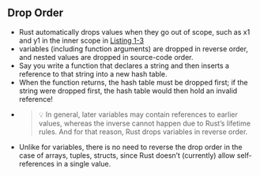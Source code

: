 ## Drop Order 

- Rust automatically drops values when they go out of scope, such as x1 and y1 in the inner scope in [Listing 1-3](https://play.rust-lang.org/?version=stable&mode=debug&edition=2021&gist=83bbb810f1db03dd8f2ca01113788236)
- variables (including function arguments) are dropped in reverse order, and nested values are dropped in source-code order.
- Say you write a function that declares a string and then inserts a reference to that string into a new hash table. 
- When the function returns, the hash table must be dropped first; if the string were dropped first, the hash table would then hold an invalid reference! 
-  > 💡 In general, later variables may contain references to earlier values, whereas the inverse cannot happen due to Rust’s lifetime rules. And for that reason, Rust drops variables in reverse order.
-  Unlike for variables, there is no need to reverse the drop order in the case of arrays, tuples, structs, since Rust doesn’t (currently) allow self-references in a single value.